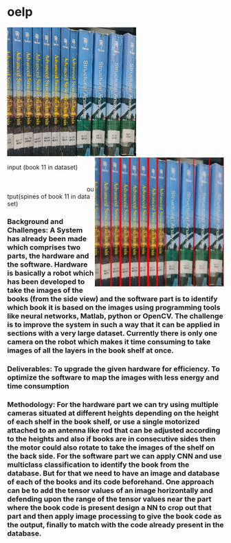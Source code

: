# oelp
<p align="left">
  <img src="./Datasetbooks/image11.jpeg" height="300" width="300" title="book 11 in dataset">
   
  <img src="./internal/image11/spines.jpeg" height="300" width="300" align="right" title="spines of book 11 in data set">
</p>
<p>input (book 11 in dataset)
&nbsp;&nbsp;&nbsp;&nbsp;&nbsp;&nbsp;&nbsp;&nbsp;&nbsp;&nbsp;&nbsp;&nbsp;&nbsp;&nbsp;&nbsp;&nbsp;&nbsp;&nbsp;&nbsp;&nbsp;&nbsp;&nbsp;&nbsp;&nbsp;&nbsp;&nbsp;&nbsp;&nbsp;&nbsp;&nbsp;&nbsp;&nbsp;&nbsp;&nbsp;&nbsp;&nbsp;&nbsp;&nbsp;&nbsp;&nbsp;&nbsp;&nbsp;&nbsp;&nbsp;&nbsp;&nbsp;&nbsp;&nbsp;&nbsp;&nbsp;&nbsp;&nbsp;&nbsp;&nbsp;&nbsp;&nbsp;&nbsp;&nbsp;&nbsp;&nbsp;&nbsp;&nbsp;&nbsp;&nbsp;&nbsp;&nbsp;&nbsp;&nbsp;&nbsp;&nbsp;&nbsp;&nbsp;&nbsp;&nbsp;&nbsp;&nbsp;&nbsp;&nbsp;&nbsp;&nbsp;&nbsp;&nbsp;&nbsp;&nbsp;&nbsp;&nbsp;&nbsp;&nbsp;&nbsp;&nbsp;&nbsp;&nbsp;&nbsp;&nbsp;&nbsp;&nbsp;&nbsp;&nbsp;&nbsp;&nbsp;&nbsp;&nbsp;&nbsp;&nbsp;&nbsp;&nbsp;&nbsp;&nbsp;&nbsp;&nbsp;&nbsp;&nbsp;&nbsp;&nbsp;&nbsp;&nbsp;&nbsp;&nbsp;&nbsp;&nbsp;&nbsp;&nbsp;&nbsp;&nbsp;&nbsp;&nbsp;&nbsp;&nbsp;&nbsp;&nbsp;&nbsp;&nbsp;&nbsp;&nbsp;&nbsp;&nbsp;&nbsp;&nbsp;&nbsp;&nbsp;&nbsp;&nbsp;&nbsp;&nbsp;&nbsp;&nbsp;&nbsp;&nbsp;&nbsp;output(spines of book 11 in data set)</p>

<h3>
Background and Challenges:
	A System has already been made which comprises two parts, the hardware and the software. Hardware is basically a robot which has been developed to take the images of the books (from the side view) and the software part is to identify which book it is based on the images using programming tools like neural networks, Matlab, python or OpenCV. The challenge is to improve the system in such a way that it can be applied in sections with a very large dataset. Currently there is only one camera on the robot which makes it time consuming to take images of all the layers in the book shelf at once. 
</h3>
<h3>
Deliverables:
	To upgrade the given hardware for efficiency.
	To optimize the software to map the images with less energy and time consumption
</h3>
<h3>
Methodology:
For the hardware part we can try using multiple cameras situated at different heights depending on the height of each shelf in the book shelf, or use a single motorized attached to an antenna like rod that can be adjusted according to the heights and also if books are in consecutive sides then the motor could also rotate to take the images of the shelf on the back side.
For the software part we can apply CNN and use multiclass classification to identify the book from the database. But for that we need to have an image and database of each of the books and its code beforehand. One approach can be to add the tensor values of an image horizontally and defending upon the range of the tensor values near the part where the book code is present design a NN to crop out that part and then apply image processing to give the book code as the output, finally to match with the code already present in the database.
</h3>
